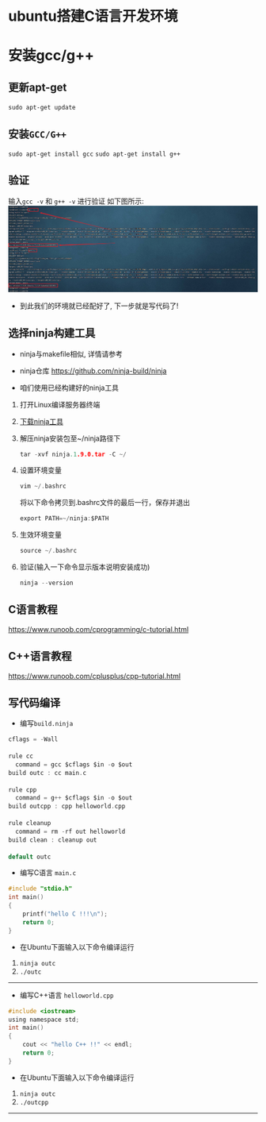 # ubuntu搭建C语言开发环境

# 安装gcc/g++

## 更新apt-get

`sudo apt-get update`

## 安装`GCC/G++`

`sudo apt-get install gcc`
`sudo apt-get install g++`

## 验证

输入`gcc -v` 和 `g++ -v` 进行验证 如下图所示:
![图片](gcc.png)

- 到此我们的环境就已经配好了, 下一步就是写代码了!

## 选择ninja构建工具

- ninja与makefile相似, 详情请参考
- ninja仓库 <https://github.com/ninja-build/ninja>

- 咱们使用已经构建好的ninja工具

1. 打开Linux编译服务器终端
2. [下载ninja工具](https://repo.huaweicloud.com/harmonyos/compiler/ninja/1.9.0/linux/ninja.1.9.0.tar)
3. 解压ninja安装包至\~/ninja路径下

    ```c
    tar -xvf ninja.1.9.0.tar -C ~/
    ```

4. 设置环境变量

    ```c
    vim ~/.bashrc
    ```

    将以下命令拷贝到.bashrc文件的最后一行，保存并退出

    ```c
    export PATH=~/ninja:$PATH
    ```

5. 生效环境变量

    ```c
    source ~/.bashrc
    ```

6. 验证(输入一下命令显示版本说明安装成功)

    ```c
    ninja --version
    ```

## C语言教程
<https://www.runoob.com/cprogramming/c-tutorial.html>

## C++语言教程
<https://www.runoob.com/cplusplus/cpp-tutorial.html>

## 写代码编译

- 编写`build.ninja`

```c
cflags = -Wall

rule cc
  command = gcc $cflags $in -o $out
build outc : cc main.c

rule cpp
  command = g++ $cflags $in -o $out
build outcpp : cpp helloworld.cpp

rule cleanup
  command = rm -rf out helloworld
build clean : cleanup out

default outc

```

- 编写C语言 `main.c`

```c
#include "stdio.h"
int main()
{
    printf("hello C !!!\n");
    return 0;
}
```

- 在Ubuntu下面输入以下命令编译运行

1. `ninja outc`
2. `./outc`

---

- 编写C++语言 `helloworld.cpp`

```c
#include <iostream>
using namespace std;
int main()
{
    cout << "hello C++ !!" << endl;
    return 0;
}
```

- 在Ubuntu下面输入以下命令编译运行

1. `ninja outc`
2. `./outcpp`

---
